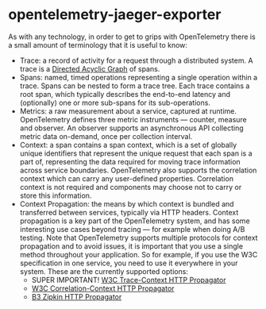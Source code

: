 # opentelemetry-jaeger-exporter

As with any technology, in order to get to grips with OpenTelemetry there is a small amount of terminology that it is useful to know:

* Trace: a record of activity for a request through a distributed system. A trace is a [Directed Acyclic Graph](https://en.wikipedia.org/wiki/Directed_acyclic_graph%5C) of spans.
* Spans: named, timed operations representing a single operation within a trace. Spans can be nested to form a trace tree. Each trace contains a root span, which typically describes the end-to-end latency and (optionally) one or more sub-spans for its sub-operations.
* Metrics: a raw measurement about a service, captured at runtime. OpenTelemetry defines three metric instruments — counter, measure and observer. An observer supports an asynchronous API collecting metric data on-demand, once per collection interval.
* Context: a span contains a span context, which is a set of globally unique identifiers that represent the unique request that each span is a part of, representing the data required for moving trace information across service boundaries. OpenTelemetry also supports the correlation context which can carry any user-defined properties. Correlation context is not required and components may choose not to carry or store this information.
* Context Propagation: the means by which context is bundled and transferred between services, typically via HTTP headers. Context propagation is a key part of the OpenTelemetry system, and has some interesting use cases beyond tracing — for example when doing A/B testing. Note that OpenTelemetry supports multiple protocols for context propagation and to avoid issues, it is important that you use a single method throughout your application. So for example, if you use the W3C specification in one service, you need to use it everywhere in your system. These are the currently supported options:
  * SUPER IMPORTANT! [W3C Trace-Context HTTP Propagator](https://w3c.github.io/trace-context/)
  * [W3C Correlation-Context HTTP Propagator](https://w3c.github.io/correlation-context/)
  * [B3 Zipkin HTTP Propagator](https://github.com/openzipkin/b3-propagation)
